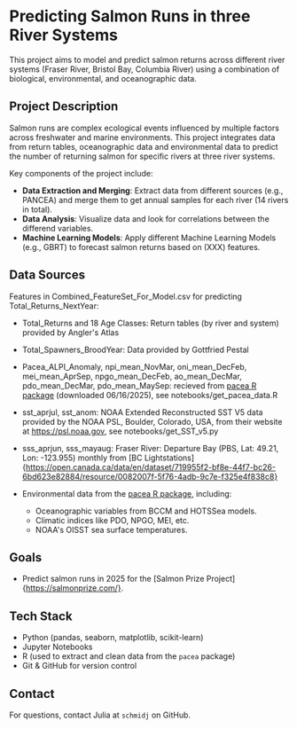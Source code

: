 # Predicting Salmon Runs in three River Systems

This project aims to model and predict salmon returns across different river systems (Fraser River, Bristol Bay, Columbia River) using a combination of biological, environmental, and oceanographic data.

## Project Description

Salmon runs are complex ecological events influenced by multiple factors across freshwater and marine environments. 
This project integrates data from return tables, oceanographic data and environmental data to predict the number of returning salmon for specific rivers at three river systems.

Key components of the project include:

- **Data Extraction and Merging**: Extract data from different sources (e.g., PANCEA) and merge them to get annual samples for each river (14 rivers in total).
- **Data Analysis**: Visualize data and look for correlations between the differend variables.
- **Machine Learning Models**: Apply different Machine Learning Models (e.g., GBRT) to forecast salmon returns based on (XXX) features.

## Data Sources

Features in Combined_FeatureSet_For_Model.csv for predicting Total_Returns_NextYear:
- Total_Returns and 18 Age Classes: Return tables (by river and system) provided by Angler's Atlas
- Total_Spawners_BroodYear: Data provided by Gottfried Pestal
- Pacea_ALPI_Anomaly, npi_mean_NovMar, oni_mean_DecFeb, mei_mean_AprSep, npgo_mean_DecFeb, ao_mean_DecMar, pdo_mean_DecMar, pdo_mean_MaySep: recieved from [pacea R package](https://github.com/pbs-assess/pacea) (downloaded 06/16/2025), see notebooks/get_pacea_data.R
- sst_aprjul, sst_anom: NOAA Extended Reconstructed SST V5 data provided by the NOAA PSL, Boulder, Colorado, USA, from their website at https://psl.noaa.gov, see notebooks/get_SST_v5.py
- sss_aprjun, sss_mayaug: Fraser River: Departure Bay (PBS, Lat: 49.21, Lon: -123.955) monthly from  [BC Lightstations]{https://open.canada.ca/data/en/dataset/719955f2-bf8e-44f7-bc26-6bd623e82884/resource/0082007f-5f76-4adb-9c7e-f325e4f838c8}

- Environmental data from the [pacea R package](https://github.com/pbs-assess/pacea), including:
  - Oceanographic variables from BCCM and HOTSSea models.
  - Climatic indices like PDO, NPGO, MEI, etc.
  - NOAA's OISST sea surface temperatures.

## Goals

- Predict salmon runs in 2025 for the [Salmon Prize Project]{https://salmonprize.com/}.

## Tech Stack

- Python (pandas, seaborn, matplotlib, scikit-learn)
- Jupyter Notebooks
- R (used to extract and clean data from the `pacea` package)
- Git & GitHub for version control


## Contact

For questions, contact Julia at `schmidj` on GitHub.
